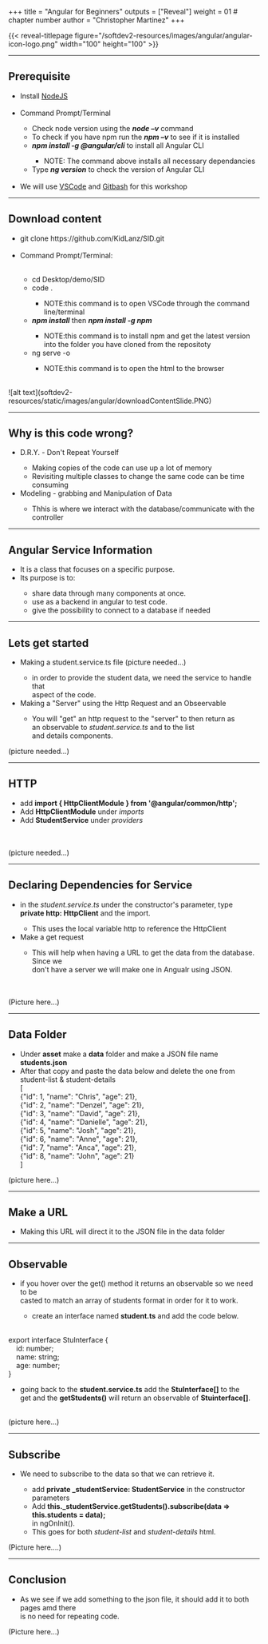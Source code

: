 +++
title = "Angular for Beginners"
outputs = ["Reveal"]
weight = 01 # chapter number
author = "Christopher Martinez"
+++

{{< reveal-titlepage figure="/softdev2-resources/images/angular/angular-icon-logo.png" width="100" height="100" >}}
  
---

## Prerequisite
<ul>
  <li>Install <a href="https://nodejs.org/en/">NodeJS</a></li>
  <br>
  <li>Command Prompt/Terminal</li>
    <ul>
      <li>Check node version using the <b><em>node –v</em></b> command</li>
      <li>To check if you have npm run the <b><em>npm –v</b></em> to see if it is installed</li>
      <li><b><em>npm install -g @angular/cli</b></em> to install all Angular CLI</li>
        <ul><li>NOTE: The command above installs all necessary dependancies </ul></li>
      <li>Type <b><em>ng version</b></em> to check the version of Angular CLI</li>
    </ul>
  <br>
  <li>We will use <a href="https://code.visualstudio.com/download">VSCode</a> and 
    <a href="https://git-scm.com/downloads">Gitbash</a> for this workshop</li>
</ul>

---
## Download content 
<ul> <li>git clone https://github.com/KidLanz/SID.git</li> 
 <br>
  <li>Command Prompt/Terminal: </li> 
 <br>
 <ul>
    <li>cd Desktop/demo/SID</li>
    <li>code .</li>
      <ul><li>NOTE:this command is to open VSCode through the command line/terminal</li></ul>
    <li><b><em>npm install</b></em> then <b><em>npm install -g npm</b></em></li>
       <ul><li>NOTE:this command is to install npm and get the latest version into the folder you have cloned from the repositoty</li></ul>
    <li>ng serve -o</li>
       <ul><li>NOTE:this command is to open the html to the browser</li></ul>
 </ul>
</ul>

<br>
![alt text](softdev2-resources/static/images/angular/downloadContentSlide.PNG)

---
## Why is this code wrong?
<ul>
  <li>D.R.Y. - Don't Repeat Yourself</li>
    <ul>
      <li>Making copies of the code can use up a lot of memory</li>
      <li>Revisiting multiple classes to change the same code can be time consuming</li>
    </ul>
  <li>Modeling - grabbing and Manipulation of Data</li>
    <ul>
      <li>Thhis is where we interact with the database/communicate with the controller</li>
    </ul>
</ul>


---
## Angular Service Information
<ul>
   <li>It is a class that focuses on a specific purpose.</li>
   <li>Its purpose is to: </li>
      <ul>
        <li>share data through many components at once.</li>
        <li>use as a backend in angular to test code.</li>
        <li>give the possibility to connect to a database if needed</li>
      </ul>
</ul>


---
## Lets get started 
<ul>
  <li>Making a student.service.ts file (picture needed...)</li>
  <ul><li>in order to provide the student data, we need the service to handle that<br>
          aspect of the code.</li></ul>
  <li>Making a "Server" using the Http Request and an Obseervable</li>
  <ul><li>You will "get" an http request to the "server" to then return as <br>
          an observable to <em>student.service.ts</em> and to the list <br> 
          and details components.</li></ul>
</ul>

(picture needed...)


---
## HTTP
<ul>
  <li>add <b>import { HttpClientModule } from '@angular/common/http';</b></li>
  <li>Add <b>HttpClientModule</b> under <em>imports</em></li>
  <li>Add <b>StudentService</b> under <em>providers</em></li>
</ul>

<br><br>
(picture needed...)


---
## Declaring Dependencies for Service
<ul>
  <li>in the <em>student.service.ts</em> under the constructor's parameter, type<br>
      <b>private http: HttpClient</b> and the import.</li>
      <ul><li>This uses the local variable http to reference the HttpClient</li></ul>
  <li>Make a get request</li>
       <ul><li>This will help when having a URL to get the data from the database. Since we <br>
               don't have a server we will make one in Angualr using JSON.</ul></li>
</ul>
<br><br>
(Picture here...)

---
## Data Folder
<ul>
  <li>Under <b>asset</b> make a <b>data</b> folder and make a JSON file name <b>students.json</b></li>
  <li>After that copy and paste the data below and delete the one from <br>
      student-list & student-details</li>
  [<br>
  {"id": 1, "name": "Chris", "age": 21},<br>
  {"id": 2, "name": "Denzel", "age": 21},<br>
  {"id": 3, "name": "David", "age": 21},<br>
  {"id": 4, "name": "Danielle", "age": 21},<br>
  {"id": 5, "name": "Josh", "age": 21},<br>
  {"id": 6, "name": "Anne", "age": 21},<br>
  {"id": 7, "name": "Anca", "age": 21},<br>
  {"id": 8, "name": "John", "age": 21}<br>
]
</ul>

(picture here...)

---
## Make a URL
<ul>
  <li>Making this URL will direct it to the JSON file in the data folder</li>
  
</ul>


---
## Observable
<ul>
  <li>if you hover over the get() method it returns an observable so we need to be<br>
      casted to match an array of students format in order for it to work. </li>
  <ul><li>create an interface named <b>student.ts</b> and add the code below.</li></ul>
</ul>
<br>
export interface StuInterface {<br>
    id: number;<br>
    name: string;<br>
    age: number;<br>
}<br>

<ul>
<li>going back to the <b>student.service.ts</b> add the <b>StuInterface[]</b> to the <br>
    get and the <b>getStudents()</b> will return an observable of <b>Stuinterface[]</b>.</li>
</ul>
<br>
(picture here...)


---
## Subscribe
<ul>
  <li>We need to subscribe to the data so that we can retrieve it.</li>
  <ul>
      <li>add <b>private _studentService: StudentService</b> in the constructor parameters</li>
      <li>Add <b>this._studentService.getStudents().subscribe(data => this.students = data);</b><br>
          in ngOnInit().</li>
      <li>This goes for both <em>student-list</em> and <em>student-details</em> html.</li>
  </ul>
</ul>

(Picture here....)

---
## Conclusion
<ul><li>As we see if we add something to the json file, it should add it to both pages amd there<br>
        is no need for repeating code.</li>
</ul>
     
(Picture here...)
